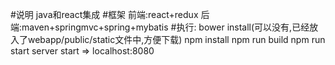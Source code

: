 #说明
java和react集成
#框架
前端:react+redux
后端:maven+springmvc+spring+mybatis
#执行:
bower install(可以没有,已经放入了webapp/public/static文件中,方便下载)
npm install
npm run build
npm run start
server start => localhost:8080











